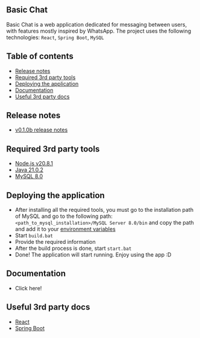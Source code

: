 ## Basic Chat
Basic Chat is a web application dedicated for messaging between users, with features mostly inspired by WhatsApp.
The project uses the following technologies: `React`, `Spring Boot`, `MySQL`

## Table of contents
- [Release notes](#release-notes)
- [Required 3rd party tools](#required-3rd-party-tools)
- [Deploying the application](#deploying-the-application)
- [Documentation](#documentation)
- [Useful 3rd party docs](#useful-3rd-party-docs)

## Release notes
- [v0.1.0b release notes](https://github.com/virlancristian/basic-chat/releases/tag/release-v0.1.0b)

## Required 3rd party tools
- [Node.js v20.8.1](https://nodejs.org/en/blog/release/v20.8.1)
- [Java 21.0.2](https://www.oracle.com/ro/java/technologies/downloads/#java21)
- [MySQL 8.0](https://dev.mysql.com/downloads/installer/)

## Deploying the application
- After installing all the required tools, you must go to the installation path of MySQL and go to the following path:
`<path_to_mysql_installation>/MySQL Server 8.0/bin` and copy the path and add it to your [environment variables](https://www3.ntu.edu.sg/home/ehchua/programming/howto/Environment_Variables.html)
- Start `build.bat`
- Provide the required information
- After the build process is done, start `start.bat`
- Done! The application will start running. Enjoy using the app :D 

## Documentation
- Click here!

## Useful 3rd party docs
- [React](https://devdocs.io/react/)
- [Spring Boot](https://docs.spring.io/spring-boot/docs/current/reference/htmlsingle/)

